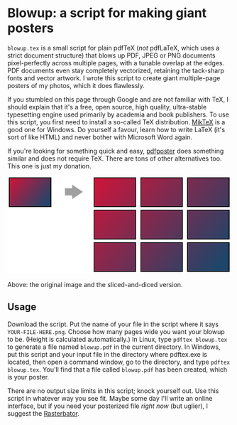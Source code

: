 # Blowup: a script for making giant posters

`blowup.tex` is a small script for plain pdfTeX (*not* pdfLaTeX, which uses a
strict document structure) that blows up PDF, JPEG or PNG documents
pixel-perfectly across multiple pages, with a tunable overlap at the edges. PDF
documents even stay completely vectorized, retaining the tack-sharp fonts and
vector artwork. I wrote this script to create giant multiple-page posters of my
photos, which it does flawlessly.

If you stumbled on this page through Google and are not familiar with TeX, I
should explain that it's a free, open source, high quality, ultra-stable
typesetting engine used primarily by academia and book publishers. To use this
script, you first need to install a so-called TeX distribution.
[MikTeX](http://www.miktex.org) is a good one for Windows. Do yourself a
favour, learn how to write LaTeX (it's sort of like HTML) and never bother with
Microsoft Word again.

If you're looking for something quick and easy,
[pdfposter](http://pdfposter.origo.ethz.ch/) does something similar and does
not require TeX. There are tons of other alternatives too. This one is just my
donation.

![Original image and blown up version](blowup.svg "Original and blowup")

Above: the original image and the sliced-and-diced version.

## Usage

Download the script. Put the name of your file in the script where it says
`YOUR-FILE-HERE.png`. Choose how many pages wide you want your blowup to be.
(Height is calculated automatically.) In Linux, type `pdftex blowup.tex` to
generate a file named `blowup.pdf` in the current directory. In Windows, put
this script and your input file in the directory where pdftex.exe is located,
then open a command window, go to the directory, and type `pdftex blowup.tex`.
You'll find that a file called `blowup.pdf` has been created, which is your
poster.

There are no output size limits in this script; knock yourself out. Use this
script in whatever way you see fit. Maybe some day I'll write an online
interface, but if you need your posterized file *right now* (but uglier), I
suggest the [Rasterbator](http://homokaassu.org/rasterbator/).
